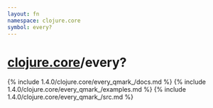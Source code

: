 ```yaml
---
layout: fn
namespace: clojure.core
symbol: every?
---
```


# [clojure.core](../)/every?

{% include 1.4.0/clojure.core/every_qmark_/docs.md %}
{% include 1.4.0/clojure.core/every_qmark_/examples.md %}
{% include 1.4.0/clojure.core/every_qmark_/src.md %}

